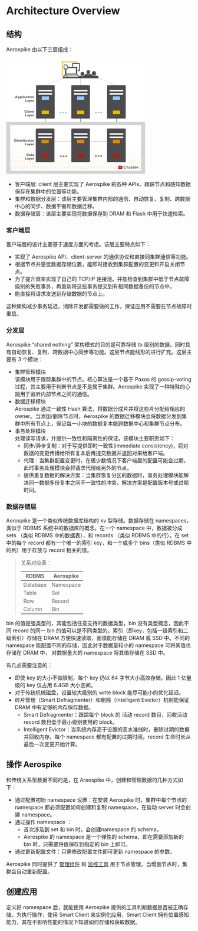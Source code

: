 # Architecture Overview

## 结构
Aerospike 由以下三层组成：

![Aerospike Architecture](../img/arch.png)

- 客户端层: client 层主要实现了 Aerospike 的各种 APIs、跟踪节点和感知数据保存在集群中的位置等功能。
- 集群和数据分发层：该层主要管理集群内部的通信、自动恢复、复制、跨数据中心的同步、数据平衡和数据迁移。
- 数据存储层：该层主要实现将数据保存到 DRAM 和 Flash 中用于快速检索。

### 客户端层
客户端层的设计主要基于速度方面的考虑。该层主要特点如下：
- 实现了 Aerospike API、client-server 的通信协议和直接同集群通信等功能。
- 根据节点并感觉数据存储位置，能即时接收到集群配置的变更和开启关闭节点。
- 为了提升效率实现了自己的 TCP/IP 连接池。并能检查到集群中低于节点故障级别的失败事务，再重新将这些事务提交到有相同数据备份的节点中。
- 能直接将请求发送到存储数据的节点上。

这种架构减少事务延迟，消除开发都需要做的工作，保证应用不需要在节点故障时重启。

### 分发层
Aerospike “shared nothing” 架构模式的目的是可靠存储 tb 级别的数据，同时具有自动恢复、复制、跨数据中心同步等功能。这层节点能线形的进行扩充。这层主要有 3 个模块：
- 集群管理模块     
  该模块用于跟踪集群中的节点。核心算法是一个基于 Paxos 的 gossip-voting 过程，其主要用于判断节点是不是属于集群。Aerospike 实现了一种特殊的心跳用于监听内部节点之间的通信。
- 数据迁移模块     
  Aerospike 通过一致性 Hash 算法，将数据分成片并将这些片分配给相应的 owner。当添加/删除节点时，Aerospike 的数据迁移模块会将数据分发到集群中所有节点上，保证每一小块的数据复本能跨数据中心和集群节点分布。
- 事务处理模块       
  处理读写请求，并提供一致性和隔离性的保证。该模块主要职责如下：
  - 同步/异步复制：对于写提供即时一致性(immediate consistency)，将对数据的变更传播给所有复本后再提交数据并返回对果给客户端。
  - 代理：当集群配置变更时，在极少数情况下客户端层的配置可能会过期，此时事务处理模块会将请求代理给另外的节点。
  - 提供重复数据的解决方案：当集群恢复分区的数据时，事务处理模块能解决同一数据多份复本之间不一致性的冲突，解决方案是配置版本号或过期时间。

### 数据存储层 
Aerospike 是一个类似传统数据库结构的 kv 型存储。数据存储在 namespaces，类似于 RDBMS 系统中的数据库的概念。在一个 namespace 中，数据被分成 sets （类似 RDBMS 中的数据表），和 records （类似 RDBMS 中的行）。在 set 中的每个 record 都有一个唯一的索引 key，和一个或多个 bins（类似 RDBMS 中的列）用于存放与 record 相关的值。

> 关系对应表：
>
> | RDBMS  | Aerospike
> |--------|--------
> | Database | Namespace
> | Table   | Set
> | Row    | Record
> | Column  | Bin

bin 的值是强类型的，其能包括任意支持的数据类型，bin 没有类型概念，因此不同 record 的同一 bin 的值可以是不同类型的。索引（即key，包括一级索引和二级索引）存储在 DRAM 方便快速读取，面值能存储在 DRAM 或 SSD 中。不同的 namespace 能配置不同的存储，因此对于数据量较小的 namespace 可将其值也存储在 DRAM 中， 对数据量大的 namespace 将其值存储在 SSD 中。

有几点需要注意的：
- 即使 key 的大小不做限制，每个 key 仍以 64 字节大小高效存储。因此 1 亿量级的 key 仅占用 6.4GB 大小空间。
- 对于传统机械磁盘，设置较大级别的 write block 能尽可能小的优化延迟。
- 碎片管理（Smart Defragmenter）和剔除（Intelligent Evictor）机制能保证 DRAM 中有足够的内存保存数据。
  - Smart Defragmenter：跟踪每个 block 的 活动 record 数目，回收活动 record 数目低于最小级别使用的 block。
  - Intelligent Evictor：当系统内存高于设置的高水准线时，删除过期的数据并回收内存。每个 namespace 都有配置的过期时间，record 生命时长从最后一次变更开始计算。

## 操作 Aerospike

和传统关系型数据不同的是，在 Areospike 中，创建和管理数据的几种方式如下：
- 通过配置初始 namespace 设置：在安装 Aerospike 时，集群中每个节点的 namespace 都必须配置如何创建和复制 namespace，在启动 server 时会创建 namespace。 
- 通过操作 namespace ：
  - 首次涉及到 set 和 bin 时，会创建namespace 的 schema。
  - Aerospike 的 namespace 是一个弹性的 schema，即在需要添加新的 bin 时，只需要将值保存到指定的 bin 上即可。
- 通过更新配置文件：只需修改配置文件即可更新 namespace 的参数。

Aerospike 同时提供了 [管理组件](https://www.aerospike.com/docs/amc/index.html) 和 [监控工具](https://www.aerospike.com/docs/operations/monitor/index.html) 用于节点管理。当增删节点时，集群会自动重新配置。

## 创建应用
定义好 namespace 后，就能使用 Aerospike 提供的工具判断数据是否被正确存储。为执行操作，使用 Smart Client 来实例化应用，Smart Client 拥有位置感知能力，其在不影响性能的情况下知道如何存储和获取数据。
